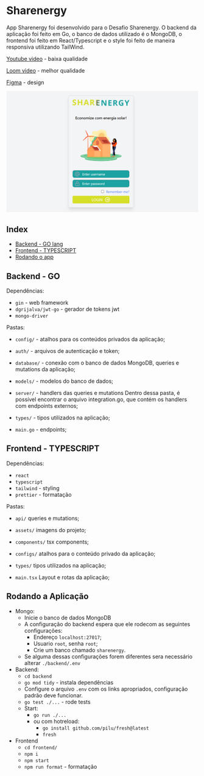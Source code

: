 # Sharenergy 

App Sharenergy foi desenvolvido para o Desafio Sharenergy. O backend da aplicação foi feito em Go, o banco de dados utilizado é o MongoDB, o frontend foi feito em React/Typescript e o style foi feito de maneira responsiva utilizando TailWind.

[Youtube video](https://www.youtube.com/watch?v=mVIH3eejXjk) - baixa qualidade

[Loom video](https://www.loom.com/embed/3c4ce86c7f374cd497bdfa77f42a8a3f) - melhor qualidade

[Figma](https://www.figma.com/file/ARcrzpBMGWEPst8Ag89N4s/Projeto-Sharenergy?node-id=0%3A1&t=yxuO9S6NLQTlkN5y-1) - design

![img_app](./docs/screenshot.png)


## Index

- [Backend - GO lang](#backend---go)
- [Frontend - TYPESCRIPT](#frontend---typescript)
- [Rodando o app](#rodando-a-aplicação)

## Backend - GO

Dependências:

- `gin` - web framework
- `dgrijalva/jwt-go` - gerador de tokens jwt
- `mongo-driver`

Pastas:
- `config/` - atalhos para os conteúdos privados da aplicação;

- `auth/` - arquivos de autenticação e token;

- `database/` - conexão com o banco de dados MongoDB, queries e mutations da aplicação; 

- `models/` - modelos do banco de dados;

- `server/` - handlers das queries e mutations
Dentro dessa pasta, é possível encontrar o arquivo integration.go, que contém os handlers com endpoints externos;

- `types/` - tipos utilizados na aplicação;

- `main.go` - endpoints;

## Frontend - TYPESCRIPT

Dependências:
- `react`
- `typescript`
- `tailwind` - styling
- `prettier` - formatação

Pastas:
- `api/` queries e mutations;

- `assets/` imagens do projeto;

- `components/` tsx components; 

- `configs/` atalhos para o conteúdo privado da aplicação;

- `types/` tipos utilizados na aplicação;

- `main.tsx` Layout e rotas da aplicação;

## Rodando a Aplicação

- Mongo:
  - Inicie o banco de dados MongoDB
  - A configuração do backend espera que ele rodecom as seguintes configurações:
    - Endereço `localhost:27017`;
    - Usuario `root`, senha `root`;
    - Crie um banco chamado `sharenergy`.
  - Se alguma dessas configurações forem diferentes sera necessário alterar `./backend/.env`
- Backend:
  - `cd backend`
  - `go mod tidy` - instala dependências
  - Configure o arquivo `.env` com os links apropriados, configuração padrão deve funcionar.
  - `go test ./...` - rode tests
  - Start:
    - `go run ./...`
    - ou com hotreload:
      - `go install github.com/pilu/fresh@latest`
      - `fresh`
- Frontend
  - `cd frontend/`
  - `npm i`
  - `npm start`
  - `npm run format` - formatação